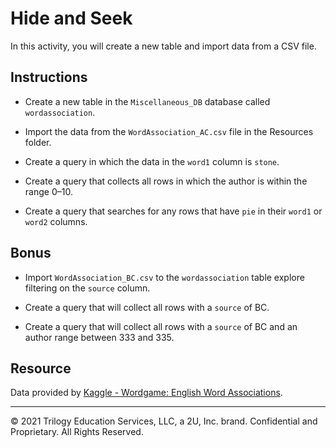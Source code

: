 # Hide and Seek 

In this activity, you will create a new table and import data from a CSV file.

## Instructions

* Create a new table in the `Miscellaneous_DB` database called `wordassociation`.

* Import the data from the `WordAssociation_AC.csv` file in the Resources folder.

* Create a query in which the data in the `word1` column is `stone`. 

* Create a query that collects all rows in which the author is within the range 0–10.

* Create a query that searches for any rows that have `pie` in their `word1` or `word2` columns.

## Bonus

* Import `WordAssociation_BC.csv` to the `wordassociation` table explore filtering on the `source` column.

* Create a query that will collect all rows with a `source` of BC.

* Create a query that will collect all rows with a `source` of BC and an author range between 333 and 335.

## Resource

Data provided by [Kaggle - Wordgame: English Word Associations](https://www.kaggle.com/anneloes/wordgame/data#wordgame_20170721.csv).

---
 © 2021 Trilogy Education Services, LLC, a 2U, Inc. brand. Confidential and Proprietary. All Rights Reserved.
